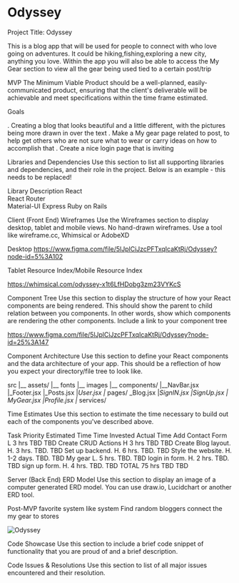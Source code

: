 # Odyssey

Project Title: Odyssey

This is a blog app that will be used for people to connect with who love going on adventures. It could be hiking,fishing,exploring a new city, anything you love.  Within the app you will also be able to access the My Gear section to view all the gear being used tied to a certain post/trip

MVP
The Minimum Viable Product should be a well-planned, easily-communicated product, ensuring that the client's deliverable will be achievable and meet specifications within the time frame estimated.



Goals

. Creating a blog that looks beautiful and a little different, with the pictures being more drawn in over the text
. Make a My gear page related to post, to help get others who are not sure what to wear or carry ideas on how to accomplish that
. Create a nice login page that is inviting


Libraries and Dependencies
Use this section to list all supporting libraries and dependencies, and their role in the project. Below is an example - this needs to be replaced!

Library	Description
React	
React Router	
Material-UI
Express	
Ruby on Rails

Client (Front End)
Wireframes
Use the Wireframes section to display desktop, tablet and mobile views. No hand-drawn wireframes. Use a tool like wireframe.cc, Whimsical or AdobeXD


Desktop
https://www.figma.com/file/5lJplCiJzcPFTxqIcaKtRj/Odyssey?node-id=5%3A102

Tablet Resource Index/Mobile Resource Index

https://whimsical.com/odyssey-x1t6LfHDobg3zm23VYKcS

Component Tree
Use this section to display the structure of how your React components are being rendered. This should show the parent to child relation between you components. In other words, show which components are rendering the other components. Include a link to your component tree

https://www.figma.com/file/5lJplCiJzcPFTxqIcaKtRj/Odyssey?node-id=25%3A147

Component Architecture
Use this section to define your React components and the data architecture of your app. This should be a reflection of how you expect your directory/file tree to look like.


src
|__ assets/
      |__ fonts
      |__ images
|__ components/
      |__NavBar.jsx
      |_Footer.jsx
      |_Posts.jsx
      |_User.jsx
|_ pages/
     \_Blog.jsx
     |_SignIN.jsx
     |_SignUp.jsx
     |_ MyGear.jsx
     |_Profile.jsx
|__ services/

Time Estimates
Use this section to estimate the time necessary to build out each of the components you've described above.

Task	            Priority	Estimated Time	Time Invested	Actual Time
Add Contact Form	  L	        3 hrs	            TBD	        TBD
Create CRUD Actions	H	        3 hrs	            TBD	        TBD
Create Blog layout. H.        3 hrs.            TBD.        TBD
Set up backend.     H.        6 hrs.            TBD.        TBD
Style the website.  H.        1-2 days.         TBD.        TBD
My gear             L.        5 hrs.            TBD.        TBD
login in form.      H.        2 hrs.            TBD.        TBD
sign up form.       H.        4 hrs.            TBD.        TBD
TOTAL		                      75 hrs	          TBD	        TBD



Server (Back End)
ERD Model
Use this section to display an image of a computer generated ERD model. You can use draw.io, Lucidchart or another ERD tool.



Post-MVP
favorite system
like system 
Find random bloggers
connect the my gear to stores

![Odyssey](https://user-images.githubusercontent.com/89665115/139916905-c3be8cec-ddef-48ce-a927-e1f1fc89efd6.jpg)


Code Showcase
Use this section to include a brief code snippet of functionality that you are proud of and a brief description.

Code Issues & Resolutions
Use this section to list of all major issues encountered and their resolution.
